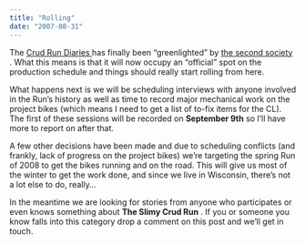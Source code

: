 ```yaml
---
title: "Rolling"
date: "2007-08-31"
---
```


<div class="content">
<p>The <a href="http://2soc.net/crudrundiaries/" target="_blank"> Crud Run Diaries </a> has finally been
“greenlighted” by <a href="http://2soc.net/" target="_blank"> the second society </a> . What this means
is that it will now occupy an “official” spot on the production schedule and
things should really start rolling from here.</p>
<p>What happens next is we will be scheduling interviews with anyone involved in
the Run’s history as well as time to record major mechanical work on the
project bikes (which means I need to get a list of to-fix items for the CL).
The first of these sessions will be recorded on <strong>September 9th</strong> so I’ll have
more to report on after that.</p>
<p>A few other decisions have been made and due to scheduling conflicts (and
frankly, lack of progress on the project bikes) we’re targeting the spring Run
of 2008 to get the bikes running and on the road. This will give us most of
the winter to get the work done, and since we live in Wisconsin, there’s not a
lot else to do, really…</p>
<p>In the meantime we are looking for stories from anyone who participates or
even knows something about <strong>The Slimy Crud Run</strong> . If you or someone you know
falls into this category drop a comment on this post and we’ll get in touch.</p>
</div>
